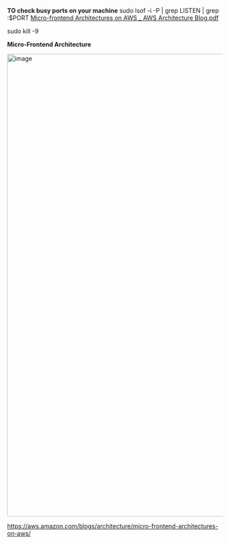 
**TO check busy ports on your machine**
sudo lsof -i -P | grep LISTEN | grep :$PORT
[Micro-frontend Architectures on AWS _ AWS Architecture Blog.pdf](https://github.com/keshav-2/Keshav/files/11258147/Micro-frontend.Architectures.on.AWS._.AWS.Architecture.Blog.pdf)

sudo kill -9 <PID>

**Micro-Frontend Architecture**
 
<img width="1080" alt="image" src="https://user-images.githubusercontent.com/47269270/232678185-d993dd21-c081-42ff-b8a9-ce6fb89c4a3f.png">

  https://aws.amazon.com/blogs/architecture/micro-frontend-architectures-on-aws/
